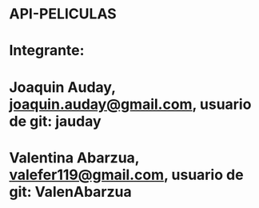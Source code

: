 # API-PELICULAS

# Integrante: 
# Joaquin Auday, joaquin.auday@gmail.com, usuario de git: jauday
# Valentina Abarzua, valefer119@gmail.com, usuario de git: ValenAbarzua

